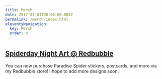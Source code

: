 ```yaml
---
title: Merch
date: 2017-01-01T00:00:00.000Z
permalink: /merch/index.html
eleventyNavigation:
  key: Merch
  order: 4
---
```

## [Spiderday Night Art @ Redbubble](https://www.redbubble.com/people/spiderdaynight/explore?asc=u&page=1&sortOrder=recent)

<script type="text/javascript" src="https://www.redbubble.com/assets/external_portfolio.js"></script>

<script id="rb-xzfcxvzx" type="text/javascript">new RBExternalPortfolio('www.redbubble.com', 'spiderdaynight', 2, 2).renderIframe();</script>

You can now purchase Paradise Spider stickers, postcards, and more via my Redbubble store! I hope to add more designs soon.